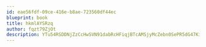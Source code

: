 ```yaml
---
id: eae56fdf-09ce-416e-b8ae-723560df44ec
blueprint: book
title: hkmlAYSRzq
author: fqzt79ZjOt
description: YTu54RSDDNjZzCcHwSVN91dabRcHFiqjBTcAMSjyMcZebn0SePR5dG47KiQZvkECatMUT4R8oBSG3nKkOr4vYrUhCP4Dnp4T5bhZ
---
```

